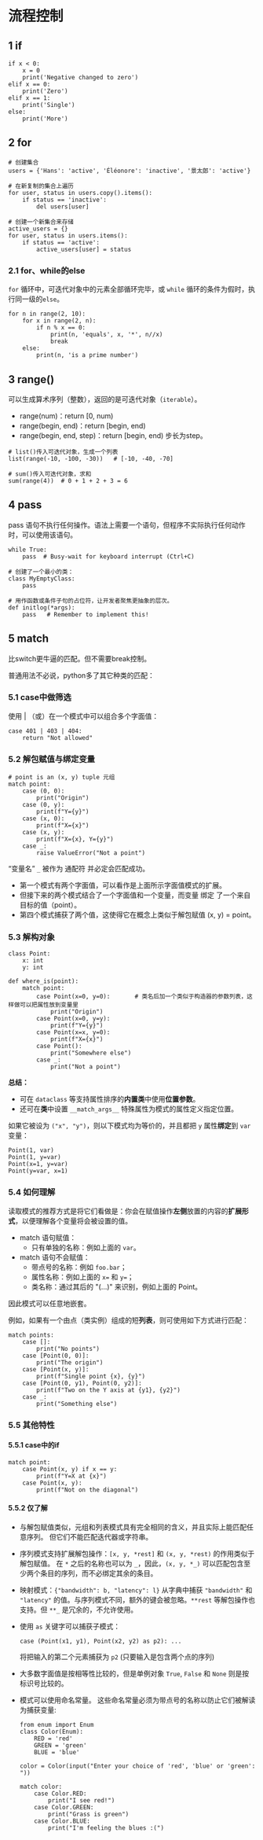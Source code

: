 # 流程控制

## 1 if

```
if x < 0:
    x = 0
    print('Negative changed to zero')
elif x == 0:
    print('Zero')
elif x == 1:
    print('Single')
else:
    print('More')
```

## 2 for

```
# 创建集合
users = {'Hans': 'active', 'Éléonore': 'inactive', '景太郎': 'active'}

# 在新复制的集合上遍历
for user, status in users.copy().items():
    if status == 'inactive':
        del users[user]

# 创建一个新集合来存储
active_users = {}
for user, status in users.items():
    if status == 'active':
        active_users[user] = status
```

### 2.1 for、while的else

`for` 循环中，可迭代对象中的元素全部循环完毕，或 `while` 循环的条件为假时，执行同一级的`else`。

```
for n in range(2, 10):
    for x in range(2, n):
        if n % x == 0:
            print(n, 'equals', x, '*', n//x)
            break
    else:
        print(n, 'is a prime number')
```

## 3 range()

可以生成算术序列（整数），返回的是可迭代对象（`iterable`）。

* range(num)：return [0, num)
* range(begin, end)：return [begin, end)
* range(begin, end, step)：return [begin, end) 步长为step。

```
# list()传入可迭代对象，生成一个列表
list(range(-10, -100, -30))   # [-10, -40, -70]

# sum()传入可迭代对象，求和
sum(range(4))  # 0 + 1 + 2 + 3 = 6
```

## 4 pass

pass 语句不执行任何操作。语法上需要一个语句，但程序不实际执行任何动作时，可以使用该语句。

```
while True:
    pass  # Busy-wait for keyboard interrupt (Ctrl+C)

# 创建了一个最小的类：
class MyEmptyClass:
    pass

# 用作函数或条件子句的占位符，让开发者聚焦更抽象的层次。
def initlog(*args):
    pass   # Remember to implement this!
```

## 5 match

比switch更牛逼的匹配。但不需要break控制。

普通用法不必说，python多了其它种类的匹配：

### 5.1 case中做筛选

使用 | （或）在一个模式中可以组合多个字面值：

```
case 401 | 403 | 404:
    return "Not allowed"
```

### 5.2 解包赋值与绑定变量

```
# point is an (x, y) tuple 元组
match point:
    case (0, 0):
        print("Origin")
    case (0, y):
        print(f"Y={y}")
    case (x, 0):
        print(f"X={x}")
    case (x, y):
        print(f"X={x}, Y={y}")
    case _:
        raise ValueError("Not a point")
```

“变量名” `_` 被作为 通配符 并必定会匹配成功。

* 第一个模式有两个字面值，可以看作是上面所示字面值模式的扩展。
* 但接下来的两个模式结合了一个字面值和一个变量，而变量 绑定 了一个来自目标的值（point）。
* 第四个模式捕获了两个值，这使得它在概念上类似于解包赋值 (x, y) = point。

### 5.3 解构对象

```
class Point:
    x: int
    y: int

def where_is(point):
    match point:
        case Point(x=0, y=0):       # 类名后加一个类似于构造器的参数列表，这样做可以把属性放到变量里
            print("Origin")
        case Point(x=0, y=y):
            print(f"Y={y}")
        case Point(x=x, y=0):
            print(f"X={x}")
        case Point():
            print("Somewhere else")
        case _:
            print("Not a point")
```

**总结：**

* 可在 `dataclass` 等支持属性排序的**内置类**中使用**位置参数**。
* 还可在**类**中设置 `__match_args__` 特殊属性为模式的属性定义指定位置。

如果它被设为 `("x", "y")`，则以下模式均为等价的，并且都把 `y` 属性**绑定**到 `var` 变量：

```
Point(1, var)
Point(1, y=var)
Point(x=1, y=var)
Point(y=var, x=1)
```

### 5.4 如何理解

读取模式的推荐方式是将它们看做是：你会在赋值操作**左侧**放置的内容的**扩展形式**，以便理解各个变量将会被设置的值。

* match 语句赋值：
    * 只有单独的名称：例如上面的 `var`。
* match 语句不会赋值：
    * 带点号的名称：例如 `foo.bar`；
    * 属性名称：例如上面的 `x=` 和 `y=`；
    * 类名称：通过其后的 "(...)" 来识别，例如上面的 Point。

因此模式可以任意地嵌套。

例如，如果有一个由点（类实例）组成的短**列表**，则可使用如下方式进行匹配：

```
match points:
    case []:
        print("No points")
    case [Point(0, 0)]:
        print("The origin")
    case [Point(x, y)]:
        print(f"Single point {x}, {y}")
    case [Point(0, y1), Point(0, y2)]:
        print(f"Two on the Y axis at {y1}, {y2}")
    case _:
        print("Something else")
```

### 5.5 其他特性

#### 5.5.1 case中的if

```
match point:
    case Point(x, y) if x == y:
        print(f"Y=X at {x}")
    case Point(x, y):
        print(f"Not on the diagonal")
```

#### 5.5.2 仅了解

* 与解包赋值类似，元组和列表模式具有完全相同的含义，并且实际上能匹配任意序列。 但它们不能匹配迭代器或字符串。

* 序列模式支持扩展解包操作：`[x, y, *rest]` 和 `(x, y, *rest)` 的作用类似于解包赋值。 在 `*` 之后的名称也可以为 `_`，因此，`(x, y, *_)` 可以匹配包含至少两个条目的序列，而不必绑定其余的条目。

* 映射模式：`{"bandwidth": b, "latency": l}` 从字典中捕获 `"bandwidth"` 和 `"latency"` 的值。与序列模式不同，额外的键会被忽略。`**rest` 等解包操作也支持。但 `**_` 是冗余的，不允许使用。

* 使用 `as` 关键字可以捕获子模式：

    ```
    case (Point(x1, y1), Point(x2, y2) as p2): ...
    ```

    将把输入的第二个元素捕获为 `p2` (只要输入是包含两个点的序列)

* 大多数字面值是按相等性比较的，但是单例对象 `True`, `False` 和 `None` 则是按标识号比较的。

* 模式可以使用命名常量。 这些命名常量必须为带点号的名称以防止它们被解读为捕获变量:

    ```
    from enum import Enum
    class Color(Enum):
        RED = 'red'
        GREEN = 'green'
        BLUE = 'blue'

    color = Color(input("Enter your choice of 'red', 'blue' or 'green': "))

    match color:
        case Color.RED:
            print("I see red!")
        case Color.GREEN:
            print("Grass is green")
        case Color.BLUE:
            print("I'm feeling the blues :(")
    ```